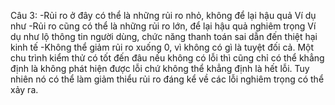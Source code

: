 Câu 3:
-Rủi ro ở đây có thể là những rủi ro nhỏ, không để lại hậu quả
Ví dụ như 
-Rủi ro cũng có thể là những rủi ro lớn, để lại hậu quả nghiêm trọng
Ví dụ như lộ thông tin người dùng, chức năng thanh toán sai dẫn đến thiệt hại kinh tế
-Không thể giảm rủi ro xuống 0, vì không có gì là tuyệt đối cả. Một chu trình kiểm thử có tốt
đến đâu nếu không có lỗi thì cũng chỉ có thể khẳng định là không phát hiện được lỗi
chứ không thể khẳng định là hết lỗi. Tuy nhiên nó có thể làm giảm thiểu rủi ro đáng kể về các 
lỗi nghiêm trọng có thể xảy ra.